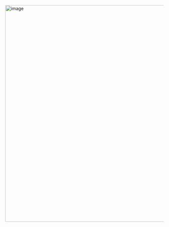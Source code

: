 <img width="736" height="690" alt="image" src="https://github.com/user-attachments/assets/a66e2f5e-1749-4d2e-bbb4-306fccabf22d" />
